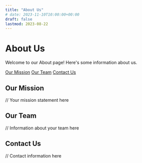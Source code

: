 ```yaml
---
title: "About Us"
# date: 2023-11-10T10:00:00+00:00
draft: false
lastmod: 2023-08-22
---
```


# About Us

Welcome to our About page! Here's some information about us.

[Our Mission](#our-mission)
[Our Team](#our-team)
[Contact Us](#contact-us)

## Our Mission
// Your mission statement here

## Our Team
// Information about your team here

## Contact Us
// Contact information here
